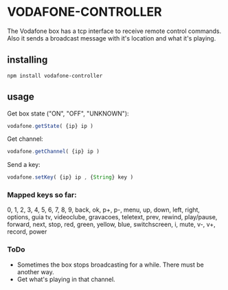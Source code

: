 # VODAFONE-CONTROLLER

The Vodafone box has a tcp interface to receive remote control commands.  
Also it sends a broadcast message with it's location and what it's playing.


## installing

    npm install vodafone-controller


## usage

Get box state ("ON", "OFF", "UNKNOWN"):

```javascript
vodafone.getState( {ip} ip )
```

Get channel:

```javascript
vodafone.getChannel( {ip} ip )
```

Send a key:

```javascript
vodafone.setKey( {ip} ip , {String} key )
```


### Mapped keys so far:

0, 1, 2, 3, 4, 5, 6, 7, 8, 9, back, ok, p+, p-, menu, up, down, left, right, options, guia tv, videoclube, gravacoes, teletext, prev, rewind, play/pause, forward, next, stop, red, green, yellow, blue, switchscreen, i, mute, v-, v+, record, power


### ToDo

- Sometimes the box stops broadcasting for a while. There must be another way.
- Get what's playing in that channel.
